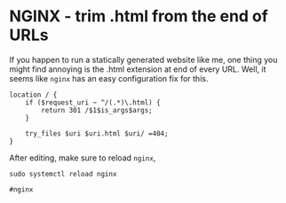 # NGINX - trim .html from the end of URLs

If you happen to run a statically generated website like me, one thing
you might find annoying is the .html extension at end of every URL.
Well, it seems like `nginx` has an easy configuration fix for this.

```
location / {
    if ($request_uri ~ ^/(.*)\.html) {
        return 301 /$1$is_args$args;
    }

    try_files $uri $uri.html $uri/ =404;
}
```

After editing, make sure to reload `nginx`,

```
sudo systemctl reload nginx
```

    #nginx
